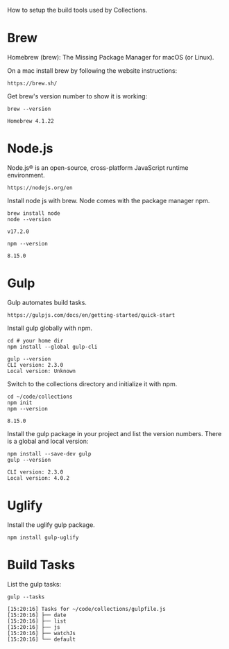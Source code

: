 How to setup the build tools used by Collections.

# Brew

Homebrew (brew): The Missing Package Manager for macOS (or Linux).

On a mac install brew by following the website instructions:

```
https://brew.sh/
```

Get brew's version number to show it is working:

```
brew --version

Homebrew 4.1.22
```

# Node.js

Node.js® is an open-source, cross-platform JavaScript runtime environment.  

```
https://nodejs.org/en
```

Install node js with brew.  Node comes with the package manager npm.

```
brew install node
node --version

v17.2.0

npm --version

8.15.0
```

# Gulp

Gulp automates build tasks.

```
https://gulpjs.com/docs/en/getting-started/quick-start
```

Install gulp globally with npm.

```
cd # your home dir
npm install --global gulp-cli

gulp --version
CLI version: 2.3.0
Local version: Unknown
```

Switch to the collections directory and initialize it with npm.

```
cd ~/code/collections
npm init
npm --version

8.15.0
```

Install the gulp package in your project and list the version numbers.
There is a global and local version:

```
npm install --save-dev gulp
gulp --version

CLI version: 2.3.0
Local version: 4.0.2
```

# Uglify

Install the uglify gulp package.

```
npm install gulp-uglify
```

# Build Tasks

List the gulp tasks:

```
gulp --tasks

[15:20:16] Tasks for ~/code/collections/gulpfile.js
[15:20:16] ├── date
[15:20:16] ├── list
[15:20:16] ├── js
[15:20:16] ├── watchJs
[15:20:16] └── default
```
